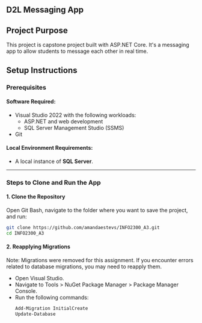 ## D2L Messaging App

## Project Purpose
This project is capstone project built with ASP.NET Core. It's a messaging app to allow students to message each other in real time. 

## Setup Instructions

### **Prerequisites**
#### **Software Required:**
- Visual Studio 2022 with the following workloads:
  - ASP.NET and web development
  - SQL Server Management Studio (SSMS)
- Git

#### **Local Environment Requirements:**
- A local instance of **SQL Server**.

---

### **Steps to Clone and Run the App**
#### **1. Clone the Repository**
Open Git Bash, navigate to the folder where you want to save the project, and run:

```sh
git clone https://github.com/amandaestevs/INFO2300_A3.git
cd INFO2300_A3
```
#### 2. Reapplying Migrations
Note: Migrations were removed for this assignment. If you encounter errors related to database migrations, you may need to reapply them.

- Open Visual Studio.  
- Navigate to Tools > NuGet Package Manager > Package Manager Console.  
- Run the following commands:
   ```sh
   Add-Migration InitialCreate
   Update-Database
